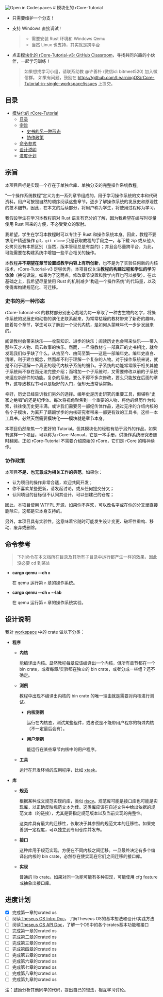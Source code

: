 ![Open in Codespaces](https://classroom.github.com/assets/open-in-codespaces-abfff4d4e15f9e1bd8274d9a39a0befe03a0632bb0f153d0ec72ff541cedbe34.svg)
﻿# 模块化的 rCore-Tutorial

- 只需要维护一个分支！
- 支持 Windows 直接调试！

  > - 需要安装 Rust 环境和 Windows Qemu
  > - 当然 Linux 也支持，其实就是跨平台

- 点击[模块化的 rCore-Tutorial-v3: GitHub Classroom](https://classroom.github.com/a/Oc792plB)，寻找共同兴趣的小伙伴，一起学习训练！

  > 如果想找学习小组，请联系助教 @许善朴 (微信id: bitmeet520) 加入微信群。
  > 如果有问题，鼓励在 https://github.com/LearningOS/rCore-Tutorial-in-single-workspace/issues 上提交。

## 目录

- [模块化的 rCore-Tutorial](#模块化的-rcore-tutorial)
  - [目录](#目录)
  - [宗旨](#宗旨)
    - [史书的另一种形态](#史书的另一种形态)
    - [协作政策](#协作政策)
  - [命令参考](#命令参考)
  - [设计说明](#设计说明)
  - [进度计划](#进度计划)

## 宗旨

本项目目标是实现一个存在于单独仓库、单独分支的完整操作系统教程。

“一个操作系统教程”定义为由一系列章节组成的，用于学习操作系统的文本和代码资料。用户可按照自然的顺序阅读这些章节，逐步了解操作系统的发展史和原理性的技术细节。因此，在本文的后续部分，将用户称为学生，将使用过程称为学习。

我假设学生在学习本教程前对 Rust 语言有充分的了解，因为我希望在编写时尽量使用 Rust 带来的方便，不必受受众的掣肘。

我希望，学生在学习本教程时可以专注于 Rust 和操作系统本身。因此，教程不要求用户精通操作 git，`git clone` 只是获取教程的手段之一，与下载 zip 或从他人处拷贝没有本质区别（当然，版本管理总是有益的）；并且会尽量跨平台，为此，可能需要在构建系统中增加一些平台相关的操作。

本教程**并不期望在章节设置或教学内容上有所创新**，也不是为了实验任何新的内核技术，rCore-Tutorial-v3 足够优秀。本项目仅关注**教程的构建过程和学生的学习体验**（换句话说，如果为了这两点，修改章节设置和教学内容也可以接受）。在此基础之上，我希望尽量使用 Rust 的机制减少“构造一个操作系统”的代码量，以及使得库构建规范化、可迁移。

### 史书的另一种形态

rCore-Tutorial-v3 的教材部分别出心裁地为每一章取了一种古生物的名字，将操作系统的发展史和动物的演化史联系起来，为常常枯燥的教材带来了新奇的趣味。随着每个章节，学生可以了解到一个现代内核，是如何从蒙昧年代一步步发展来的。

阅读教材会带来快乐——收获知识、进步的快乐；阅读历史也会带来快乐——带入那些天才人物、风云故事的快乐。然而，一旦将教材与一部真正的史书相比，就会发现我们似乎缺了什么。从古至今、由简至繁——这是一部编年史。编年史直白、清晰，利于建立概念，然而却不利于理解一个复杂的人物。对于操作系统来说，就是不利于理解一个真正的现代内核子系统的细节。子系统的功能常常限于相关其他子系统尚不存在而无法完整介绍；而增加一个子系统时，又需要修改以前的子系统来适应新部件的功能。复杂的系统，要么不得不多次修改，要么只能放在后面的章节，这导致教程书可以是极好的入门，但却无法常读常新。

幸好，历史已经告诉我们另外的选择。编年史是历史研究的重要工具，但堪称“史家之绝唱”的还是纪传体。每次将视角聚焦到一个重要的人物，将他的经历作为线索，往往使历史更丰满。或许我们需要另一部纪传体作品，通过无序的介绍内核的各个子模块，为离开了蹒跚学步的内核研究者带来一部更有效的工具书。这样一本工具书，必然天然需要模块化——模块就是章节本身。

本项目仍然聚焦一个更好的 Tutorial。但其模块化的经验有助于另外的作品。如果有这样一个项目，可以称为 rCore-Manual，它是一本手册，供操作系统研究者随时翻阅。正如 rCore-Tutorial 不需要介绍原始的 rCore，它们是 rCore 的精神续作。

### 协作政策

本项目**不是、也无意成为相关工作的典范**。如果你：

- 认为项目的操作非常合适，欢迎共同开发；
- 你不喜欢某些更新，请发起讨论，或从任何提交分叉；
- 认同项目的目标但不认同其设计，可以创建己的仓库；

因此，本项目使用 [WTFPL](LICENSE) 开源，如果你不喜欢，可以改名字或在你的分叉里直接删除它，这都是它本身支持的。

另外，本项目具有实验性。这意味着它随时可能发生设计变更、破坏性重构、移动、废弃或删除。

## 命令参考

> 下列命令在本文档所在目录及其所有子目录中运行都产生一样的效果，因此没必要 cd 到某处

- **cargo qemu --ch `n`**

  在 qemu 运行第 `n` 章的操作系统。

- **cargo qemu --ch `n` --lab**

  在 qemu 运行第 `n` 章的操作系统实验。

## 设计说明

我对 [workspace](Cargo.toml) 中的 crate 做以下分类：

- **程序**
  - **内核**

    能编译出内核。显然教程每章应该编译出一个内核，但所有章节都在一个 bin crate，或者每章/实验都在独立的 bin crate，或者分成一些组？还不确定。

  - **测例**

    教程中出现不编译出内核的 bin crate 的唯一理由就是需要对内核进行测试。

    - **内核测例**

      运行在内核态，测试某些组件，或者说是不能带用户程序的特殊内核（不一定最后会有）。

    - **用户测例**

      能运行在某些章节内核中的用户程序。

  - **工具**

    运行在开发环境的应用程序，比如 [xtask](xtask)。

- **库**
  - **规范**

    根据某种成文规范实现的库，类似 [riscv](https://github.com/rust-embedded/riscv)。规范库可能是接口库也可能是实现库，以正确反映规范文本为佳。这类库应该在自述文件中给出依据的规范文本（的链接），尤其是要指定规范版本以及当前实现的完整性。

    这类库具有最大的迁移性，仅取决于其参照的规范文本的迁移性。如果完善到一定程度，可以独立到专用仓库并发布。

  - **接口**

    这种库用于规范实现，方便在不同内核之间迁移。一旦最终决定有多个编译出内核的 bin crate，必然存在使实现在它们之间迁移的接口库。

  - **实现**

    普通的 lib crate。如果对同一功能可能有多种实现，可能使用 cfg feature 或抽象出接口库。

## 进度计划

- [x] 完成第一章的crated os
- [ ] 阅读[Theseus OS Intro Doc](https://www.theseus-os.com/Theseus/book/index.html)，了解Theseus OS的基本想法和设计/实践方法
- [ ] 阅读[Theseus OS API Doc](https://www.theseus-os.com/Theseus/doc/___Theseus_Crates___/index.html)，了解一个OS中的各个crates基本功能和接口
- [ ] 完成第一章的crated os
- [ ] 完成第二章的crated os
- [ ] 完成第三章的crated os
- [ ] 完成第四章的crated os
- [ ] 完成第五章的crated os
- [ ] 完成第六章的crated os
- [ ] 完成第七章的crated os
- [ ] 完成第八章的crated os
- [ ] 完成第九章的crated os

注：鼓励分析其他同学的代码，提出自己的想法，相互学习讨论。
